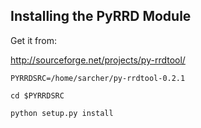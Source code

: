 ## Installing the PyRRD Module ##
Get it from:

http://sourceforge.net/projects/py-rrdtool/



```
PYRRDSRC=/home/sarcher/py-rrdtool-0.2.1

cd $PYRRDSRC 

python setup.py install
```
